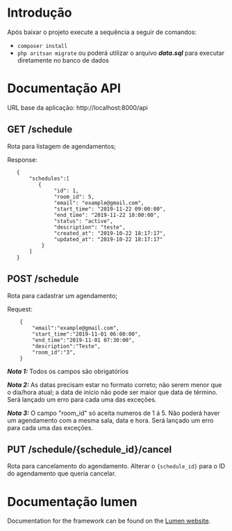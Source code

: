 # Introdução

Após baixar o projeto execute a sequência a seguir de comandos:
* <code>composer install</code>
* <code>php aritsan migrate</code> ou poderá utilizar o arquivo ***data.sql*** para executar diretamente no banco de dados

# Documentação API

URL base da aplicação: http://localhost:8000/api

## GET /schedule 
    
Rota para listagem de agendamentos;

Response:
 ```
    {
        "schedules":[
           {
                "id": 1,
                "room_id": 5,
                "email": "example@gmail.com",
                "start_time": "2019-11-22 09:00:00",
                "end_time": "2019-11-22 10:00:00",
                "status": "active",
                "description": "teste",
                "created_at": "2019-10-22 18:17:17",
                "updated_at": "2019-10-22 18:17:17"
            }
        ]
    }
```

## POST /schedule
    
Rota para cadastrar um agendamento;

Request:
```
    {
        "email":"example@gmail.com",
        "start_time":"2019-11-01 06:00:00",
        "end_time":"2019-11-01 07:30:00",
        "description":"Teste",
        "room_id":"3",
    }
```

***Nota 1:*** Todos os campos são obrigatórios

***Nota 2:*** As datas precisam estar no formato correto; não serem menor que o dia/hora atual;
a data de início não pode ser maior que data de término. Será lançado um erro para cada uma das exceções.

***Nota 3:*** O campo "room_id" só aceita numeros de 1 á 5. Não poderá haver um agendamento com a mesma sala, data e hora. Será lançado um erro para cada uma das exceções.


## PUT /schedule/{schedule_id}/cancel 

Rota para cancelamento do agendamento. Alterar o <code>{schedule_id}</code> para o ID do agendamento que queria cancelar.

# Documentação lumen

Documentation for the framework can be found on the [Lumen website](https://lumen.laravel.com/docs).
